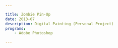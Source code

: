 ```yaml
---

title: Zombie Pin-Up
date: 2013-07
description: Digital Painting (Personal Project)
programs:
    - Adobe Photoshop

---
```

